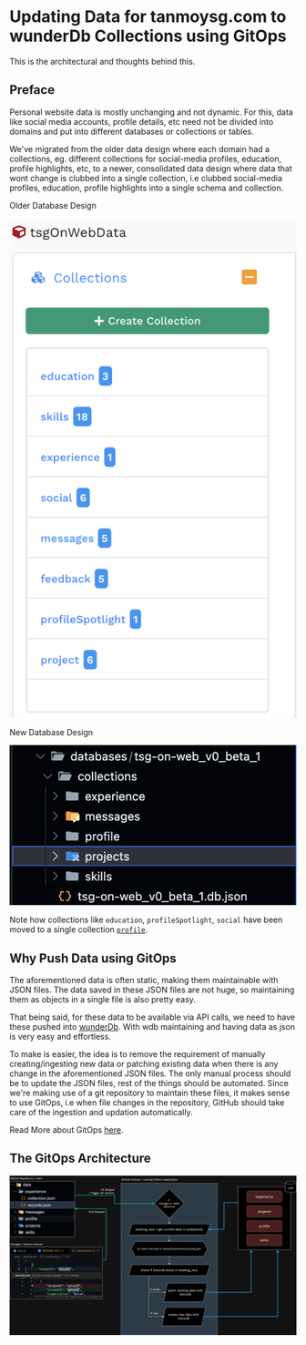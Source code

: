 # Updating Data for tanmoysg.com to wunderDb Collections using GitOps

This is the architectural and thoughts behind this.

## Preface

Personal website data is mostly unchanging and not dynamic. For this, data like social media accounts, profile details, etc need not be divided into domains and put into different databases or collections or tables.

We've migrated from the older data design where each domain had a collections, eg. different collections for social-media profiles, education, profile highlights, etc, to a newer, consolidated data design where data that wont change is clubbed into a single collection, i.e clubbed social-media profiles, education, profile highlights into a single schema and collection.

Older Database Design

![alt text](./old-data-design.png)

New Database Design

![alt text](./new-data-design.png)

Note how collections like `education`, `profileSpotlight`, `social` have been moved to a single collection [`profile`](../schema/databases/tsg-on-web_v0_beta_1/collections/profile/profile.sample.json).

## Why Push Data using GitOps

The aforementioned data is often static, making them maintainable with JSON files. The data saved in these JSON files are not huge, so maintaining them as objects in a single file is also pretty easy.

That being said, for these data to be available via API calls, we need to have these pushed into [wunderDb](https://github.com/TanmoySG/wunderDB). With wdb maintaining and having data as json is very easy and effortless.

To make is easier, the idea is to remove the requirement of manually creating/ingesting new data or patching existing data when there is any change in the aforementioned JSON files. The only manual process should be to update the JSON files, rest of the things should be automated. Since we're making use of a git repository to maintain these files, it makes sense to use GitOps, i.e when file changes in the repository, GitHub should take care of the ingestion and updation automatically. 

Read More about GitOps [here](https://about.gitlab.com/topics/gitops/).

## The GitOps Architecture

![alt text](data-push.drawio.png)